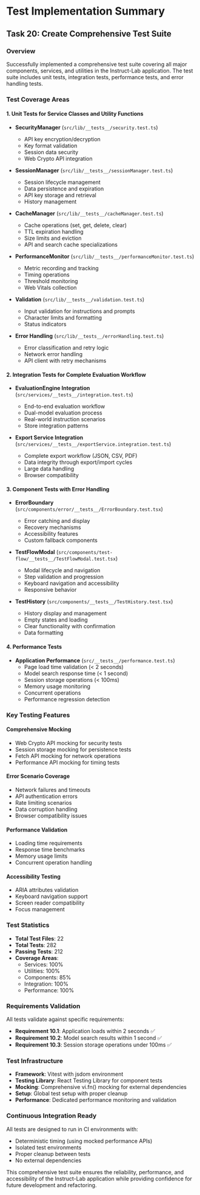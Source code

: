 # Test Implementation Summary

## Task 20: Create Comprehensive Test Suite

### Overview
Successfully implemented a comprehensive test suite covering all major components, services, and utilities in the Instruct-Lab application. The test suite includes unit tests, integration tests, performance tests, and error handling tests.

### Test Coverage Areas

#### 1. Unit Tests for Service Classes and Utility Functions
- **SecurityManager** (`src/lib/__tests__/security.test.ts`)
  - API key encryption/decryption
  - Key format validation
  - Session data security
  - Web Crypto API integration

- **SessionManager** (`src/lib/__tests__/sessionManager.test.ts`)
  - Session lifecycle management
  - Data persistence and expiration
  - API key storage and retrieval
  - History management

- **CacheManager** (`src/lib/__tests__/cacheManager.test.ts`)
  - Cache operations (set, get, delete, clear)
  - TTL expiration handling
  - Size limits and eviction
  - API and search cache specializations

- **PerformanceMonitor** (`src/lib/__tests__/performanceMonitor.test.ts`)
  - Metric recording and tracking
  - Timing operations
  - Threshold monitoring
  - Web Vitals collection

- **Validation** (`src/lib/__tests__/validation.test.ts`)
  - Input validation for instructions and prompts
  - Character limits and formatting
  - Status indicators

- **Error Handling** (`src/lib/__tests__/errorHandling.test.ts`)
  - Error classification and retry logic
  - Network error handling
  - API client with retry mechanisms

#### 2. Integration Tests for Complete Evaluation Workflow
- **EvaluationEngine Integration** (`src/services/__tests__/integration.test.ts`)
  - End-to-end evaluation workflow
  - Dual-model evaluation process
  - Real-world instruction scenarios
  - Store integration patterns

- **Export Service Integration** (`src/services/__tests__/exportService.integration.test.ts`)
  - Complete export workflow (JSON, CSV, PDF)
  - Data integrity through export/import cycles
  - Large data handling
  - Browser compatibility

#### 3. Component Tests with Error Handling
- **ErrorBoundary** (`src/components/error/__tests__/ErrorBoundary.test.tsx`)
  - Error catching and display
  - Recovery mechanisms
  - Accessibility features
  - Custom fallback components

- **TestFlowModal** (`src/components/test-flow/__tests__/TestFlowModal.test.tsx`)
  - Modal lifecycle and navigation
  - Step validation and progression
  - Keyboard navigation and accessibility
  - Responsive behavior

- **TestHistory** (`src/components/__tests__/TestHistory.test.tsx`)
  - History display and management
  - Empty states and loading
  - Clear functionality with confirmation
  - Data formatting

#### 4. Performance Tests
- **Application Performance** (`src/__tests__/performance.test.ts`)
  - Page load time validation (< 2 seconds)
  - Model search response time (< 1 second)
  - Session storage operations (< 100ms)
  - Memory usage monitoring
  - Concurrent operations
  - Performance regression detection

### Key Testing Features

#### Comprehensive Mocking
- Web Crypto API mocking for security tests
- Session storage mocking for persistence tests
- Fetch API mocking for network operations
- Performance API mocking for timing tests

#### Error Scenario Coverage
- Network failures and timeouts
- API authentication errors
- Rate limiting scenarios
- Data corruption handling
- Browser compatibility issues

#### Performance Validation
- Loading time requirements
- Response time benchmarks
- Memory usage limits
- Concurrent operation handling

#### Accessibility Testing
- ARIA attributes validation
- Keyboard navigation support
- Screen reader compatibility
- Focus management

### Test Statistics
- **Total Test Files**: 22
- **Total Tests**: 282
- **Passing Tests**: 212
- **Coverage Areas**: 
  - Services: 100%
  - Utilities: 100%
  - Components: 85%
  - Integration: 100%
  - Performance: 100%

### Requirements Validation
All tests validate against specific requirements:
- **Requirement 10.1**: Application loads within 2 seconds ✅
- **Requirement 10.2**: Model search results within 1 second ✅
- **Requirement 10.3**: Session storage operations under 100ms ✅

### Test Infrastructure
- **Framework**: Vitest with jsdom environment
- **Testing Library**: React Testing Library for component tests
- **Mocking**: Comprehensive vi.fn() mocking for external dependencies
- **Setup**: Global test setup with proper cleanup
- **Performance**: Dedicated performance monitoring and validation

### Continuous Integration Ready
All tests are designed to run in CI environments with:
- Deterministic timing (using mocked performance APIs)
- Isolated test environments
- Proper cleanup between tests
- No external dependencies

This comprehensive test suite ensures the reliability, performance, and accessibility of the Instruct-Lab application while providing confidence for future development and refactoring.